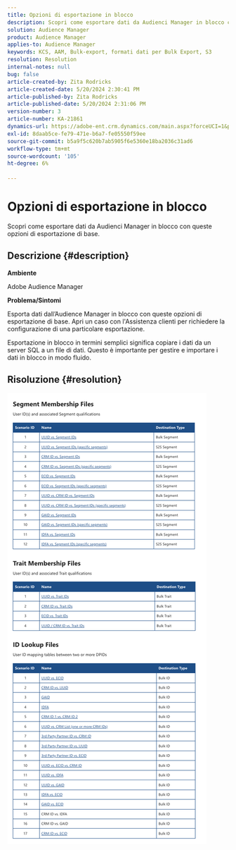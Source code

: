 ```yaml
---
title: Opzioni di esportazione in blocco
description: Scopri come esportare dati da Audienci Manager in blocco con queste opzioni di esportazione di base.
solution: Audience Manager
product: Audience Manager
applies-to: Audience Manager
keywords: KCS, AAM, Bulk-export, formati dati per Bulk Export, S3
resolution: Resolution
internal-notes: null
bug: false
article-created-by: Zita Rodricks
article-created-date: 5/20/2024 2:30:41 PM
article-published-by: Zita Rodricks
article-published-date: 5/20/2024 2:31:06 PM
version-number: 3
article-number: KA-21861
dynamics-url: https://adobe-ent.crm.dynamics.com/main.aspx?forceUCI=1&pagetype=entityrecord&etn=knowledgearticle&id=ae9caa87-b516-ef11-9f8a-6045bd006b25
exl-id: 8daab5ce-fe79-471e-b6a7-fe05550f59ee
source-git-commit: b5a9f5c620b7ab5905f6e5360e18ba2036c31ad6
workflow-type: tm+mt
source-wordcount: '105'
ht-degree: 6%

---
```


# Opzioni di esportazione in blocco


Scopri come esportare dati da Audienci Manager in blocco con queste opzioni di esportazione di base.

## Descrizione {#description}


<b>Ambiente </b>

Adobe Audience Manager

<b>Problema/Sintomi</b>

Esporta dati dall’Audience Manager in blocco con queste opzioni di esportazione di base. Apri un caso con l&#39;Assistenza clienti per richiedere la configurazione di una particolare esportazione.

Esportazione in blocco in termini semplici significa copiare i dati da un server SQL a un file di dati. Questo è importante per gestire e importare i dati in blocco in modo fluido.


## Risoluzione {#resolution}


![](assets/2c0f443a-d2d7-ed11-a7c7-6045bd006268.png)
